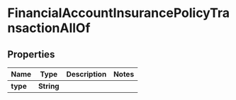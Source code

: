 

# FinancialAccountInsurancePolicyTransactionAllOf


## Properties

| Name | Type | Description | Notes |
|------------ | ------------- | ------------- | -------------|
|**type** | **String** |  |  |



